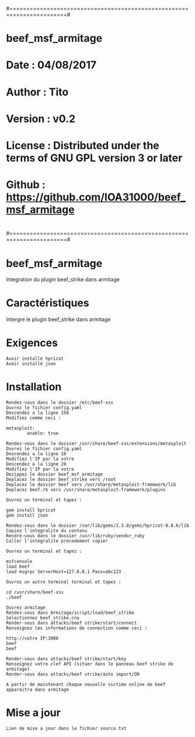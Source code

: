 #=======================================================================#
#                            beef_msf_armitage                          #
# Date    : 04/08/2017                                                  #
# Author  : Tito                                                        #
# Version : v0.2                                                        #
# License : Distributed under the terms of GNU GPL version 3 or later   #
#                                                                       #
# Github  : https://github.com/IOA31000/beef_msf_armitage               #
#                                                                       #
#=======================================================================#


# beef_msf_armitage
Integration du plugin beef_strike dans armitage


# Caractéristiques

Intergre le plugin beef_strike dans armitage
    

# Exigences

    Avoir installé hpricot
    Avoir installé json

# Installation

    Rendez-vous dans le dossier /etc/beef-xss
    Ouvrez le fichier config.yaml
    Descendez a la ligne 156
    Modifiez comme ceci :

    metasploit:
            enable: true

    Rendez-vous dans le dossier /usr/share/beef-xss/extensions/metasploit
    Ouvrez le fichier config.yaml
    Descendez a la ligne 18
    Modifiez l'IP par la votre
    Descendez a la ligne 28
    Modifiez l'IP par la votre
    Dezippez le dossier beef_msf_armitage
    Deplacez le dossier beef_strike vers /root
    Deplacez le dossier beef vers /usr/share/metasploit-framework/lib
    Deplacez beef.rb vers /usr/share/metasploit-framework/plugins
    
    Ouvrez un terminal et tapez :
    
    gem install hpricot
    gem install json
    
    Rendez-vous dans le dossier /var/lib/gems/2.3.0/gems/hpricot-0.8.6/lib
    Copiez l'integralite du contenu
    Rendre-vous dans le dossier /usr/lib/ruby/vendor_ruby
    Coller l'integralite precedement copier

    Ouvrez un terminal et tapez :

    msfconsole
    load beef
    load msgrpc ServerHost=127.0.0.1 Pass=abc123

    Ouvrez un autre terminal terminal et tapez :
    
    cd /usr/share/beef-xss
    ./beef

    Ouvrez armitage
    Rendez-vous dans Armitage/script/load/beef_strike
    Selectionnez beef_strike.cna
    Render-vous dans attacks/beef strike/start/connect
    Renseignez les informations de connection comme ceci :
    
    http://votre IP:3000
    beef
    beef
    
    Render-vous dans attacks/beef strike/start/key
    Renseignez votre clef API (situer dans le panneau beef strike de armitage)    
    Render-vous dans attacks/beef strike/auto import/ON
    
    A partir de maintenant chaque nouvelle victime online de beef apparaitra dans armitage


# Mise a jour

    Lien de mise a jour dans le fichier source.txt
